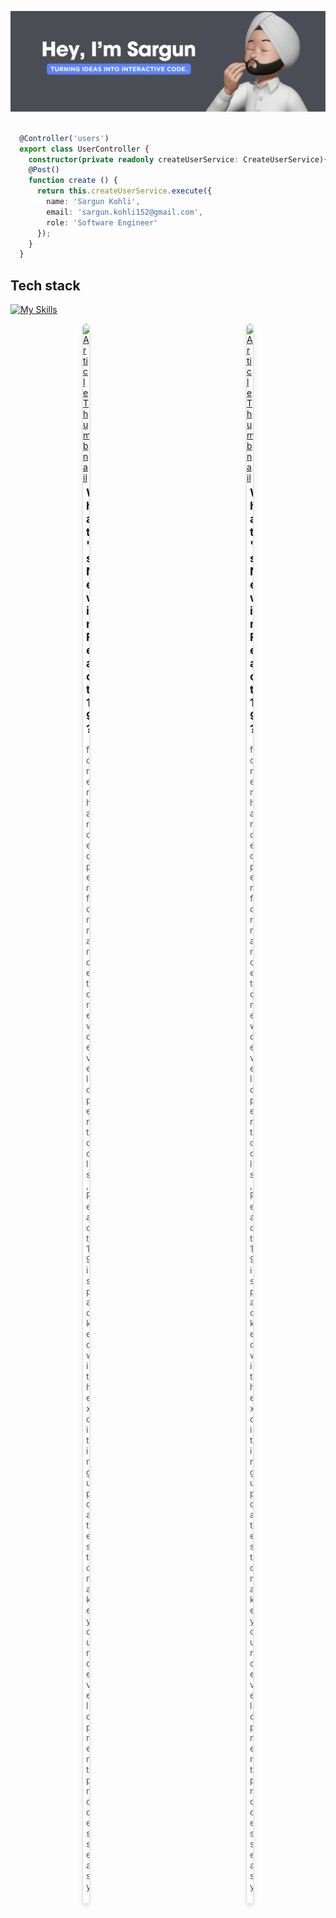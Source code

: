 ![Banner](bnner.png)
```ts

  @Controller('users')
  export class UserController {
    constructor(private readonly createUserService: CreateUserService){ }
    @Post()
    function create () {
      return this.createUserService.execute({
        name: 'Sargun Kohli',
        email: 'sargun.kohli152@gmail.com',
        role: 'Software Engineer'
      });
    }
  }

```

## Tech stack
 
[![My Skills](https://skillicons.dev/icons?i=java,c,nextjs,react,js,ts,html,css,nodejs,mysql,mongodb,redux,bootstrap,docker,vscode,powershell,bash,git,github,jest,tailwindcss,postgres,express,reactnative)](https://skillicons.dev)

<div style="display: flex; flex-wrap: wrap; justify-content: space-around; gap: 20px;">
    <div style="width: 10px; border: 1px solid #ddd; border-radius: 10px; overflow: hidden; box-shadow: 0px 4px 6px rgba(0, 0, 0, 0.1);">
        <a href="https://medium.com/@sargun.kohli152/whats-new-in-react-19-efff0027da41" target="_blank">
            <img src="https://miro.medium.com/v2/resize:fit:1400/format:webp/1*pRJy7vK18HG4r3XpK2NUSw.png" alt="Article Thumbnail" style="width: 100%; height: auto;">
        </a>
        <div style="padding: 5px;">
            <h3 style="font-size: 18px; margin: 0 0 10px;">What's New in React 19?</h3>
            <p style="font-size: 14px; color: #555;">for enhanced performance to new developer tools, React 19 is packed with exciting updates to make your development process easy</p>
        </div>
    </div>
   <div style="width: 10px; border: 1px solid #ddd; border-radius: 10px; overflow: hidden; box-shadow: 0px 4px 6px rgba(0, 0, 0, 0.1);">
        <a href="https://medium.com/@sargun.kohli152/whats-new-in-react-19-efff0027da41" target="_blank">
            <img src="https://miro.medium.com/v2/resize:fit:1400/format:webp/1*pRJy7vK18HG4r3XpK2NUSw.png" alt="Article Thumbnail" style="width: 100%; height: auto;">
        </a>
        <div style="padding: 5px;">
            <h3 style="font-size: 18px; margin: 0 0 10px;">What's New in React 19?</h3>
            <p style="font-size: 14px; color: #555;">for enhanced performance to new developer tools, React 19 is packed with exciting updates to make your development process easy</p>
        </div>
    </div>
</div>

